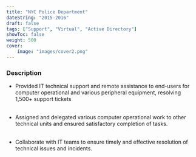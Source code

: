```yaml
---
title: "NYC Police Department"
dateString: "2015-2016"
draft: false
tags: ["Support", "Virtual", "Active Directory"]
showToc: false
weight: 500
cover:
    image: "images/cover2.png"
--- 
```


### Description

- Provided IT technical support and remote assistance to end-users for computer operational and various
peripheral equipment, resolving 1,500+ support tickets<br><br>

- Assigned and delegated various computer operational work to other technical units and ensured satisfactory
completion of tasks.<br><br>

- Collaborate with IT teams to ensure timely and effective resolution of technical issues and incidents.


